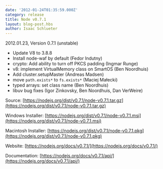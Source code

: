 ```yaml
---
date: '2012-01-24T01:35:59.000Z'
category: release
title: Node v0.7.1
layout: blog-post.hbs
author: Isaac Schlueter
---
```


2012.01.23, Version 0.7.1 (unstable)

- Update V8 to 3.8.8
- Install node-waf by default (Fedor Indutny)
- crypto: Add ability to turn off PKCS padding (Ingmar Runge)
- v8: implement VirtualMemory class on SmartOS (Ben Noordhuis)
- Add cluster.setupMaster (Andreas Madsen)
- move `path.exists*` to `fs.exists*` (Maciej Małecki)
- typed arrays: set class name (Ben Noordhuis)
- libuv bug fixes (Igor Zinkovsky, Ben Noordhuis, Dan VerWeire)

Source: [https://nodejs.org/dist/v0.7.1/node-v0.7.1.tar.gz](https://nodejs.org/dist/v0.7.1/node-v0.7.1.tar.gz)

Windows Installer: [https://nodejs.org/dist/v0.7.1/node-v0.7.1.msi](https://nodejs.org/dist/v0.7.1/node-v0.7.1.msi)

Macintosh Installer: [https://nodejs.org/dist/v0.7.1/node-v0.7.1.pkg](https://nodejs.org/dist/v0.7.1/node-v0.7.1.pkg)

Website: [https://nodejs.org/docs/v0.7.1/](https://nodejs.org/docs/v0.7.1/)

Documentation: [https://nodejs.org/docs/v0.7.1/api/](https://nodejs.org/docs/v0.7.1/api/)
